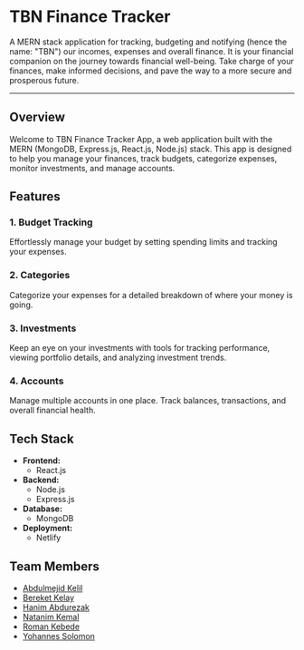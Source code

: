 # TBN Finance Tracker

A MERN stack application for tracking, budgeting and notifying (hence the name: "TBN") our incomes, expenses and overall finance. It is your financial companion on the journey towards financial well-being. Take charge of your finances, make informed decisions, and pave the way to a more secure and prosperous future.

---


## Overview

Welcome to TBN Finance Tracker App, a web application built with the MERN (MongoDB, Express.js, React.js, Node.js) stack. This app is designed to help you manage your finances, track budgets, categorize expenses, monitor investments, and manage accounts.


## Features

### 1. Budget Tracking

Effortlessly manage your budget by setting spending limits and tracking your expenses.

### 2. Categories

Categorize your expenses for a detailed breakdown of where your money is going.

### 3. Investments

Keep an eye on your investments with tools for tracking performance, viewing portfolio details, and analyzing investment trends.

### 4. Accounts

Manage multiple accounts in one place. Track balances, transactions, and overall financial health.


## Tech Stack

+ **Frontend:**
    - React.js
+ **Backend:**
    - Node.js
    - Express.js
+ **Database:**
    - MongoDB
+ **Deployment:**
    - Netlify




## Team Members

- [Abdulmejid Kelil](https://github.com/techkelster)
- [Bereket Kelay](https://github.com/beki-kel)
- [Hanim Abdurezak](https://github.com/Hanim07)
- [Natanim Kemal](https://github.com/Natanim-Kemal)
- [Roman Kebede](https://github.com/Roman0290)
- [Yohannes Solomon](https://github.com/Johna210) 
